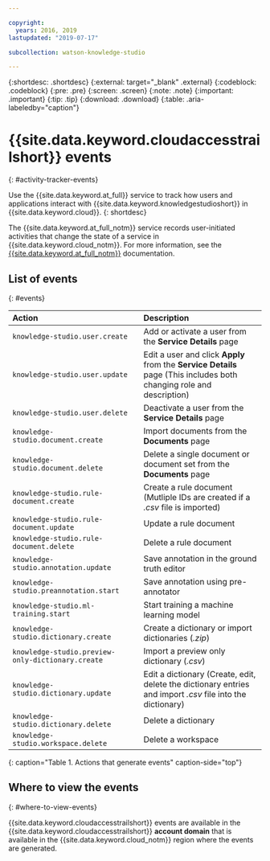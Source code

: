 ```yaml
---

copyright:
  years: 2016, 2019
lastupdated: "2019-07-17"

subcollection: watson-knowledge-studio

---
```


{:shortdesc: .shortdesc}
{:external: target="_blank" .external}
{:codeblock: .codeblock}
{:pre: .pre}
{:screen: .screen}
{:note: .note}
{:important: .important}
{:tip: .tip}
{:download: .download}
{:table: .aria-labeledby="caption"}


# {{site.data.keyword.cloudaccesstrailshort}} events
{: #activity-tracker-events}

Use the {{site.data.keyword.at_full}} service to track how users and applications interact with {{site.data.keyword.knowledgestudioshort}} in {{site.data.keyword.cloud}}. 
{: shortdesc}

The {{site.data.keyword.at_full_notm}} service records user-initiated activities that change the state of a service in {{site.data.keyword.cloud_notm}}. For more information, see the [{{site.data.keyword.at_full_notm}}](/docs/services/Activity-Tracker-with-LogDNA?topic=logdnaat-getting-started#getting-started) documentation.

<!-- You can create different sections to group events by area. -->

## List of events
{: #events}

<!-- Make sure you introduce the table with a detailed description that immediately precedes it. For example, see https://{DomainName}/docs/services/cloud-activity-tracker/services/at_events_cf.html#catalog. -->

| Action | Description | 
|:-----------------|:-----------------|
| `knowledge-studio.user.create` | Add or activate a user from the **Service Details** page | 
| `knowledge-studio.user.update` | Edit a user and click **Apply** from the **Service Details** page (This includes both changing role and description)| 
| `knowledge-studio.user.delete` | Deactivate a user from the **Service Details** page | 
| `knowledge-studio.document.create` | Import documents from the **Documents** page | 
| `knowledge-studio.document.delete` | Delete a single document or document set from the **Documents** page | 
| `knowledge-studio.rule-document.create` | Create a rule document (Mutliple IDs are created if a *.csv* file is imported)| 
| `knowledge-studio.rule-document.update` | Update a rule document | 
| `knowledge-studio.rule-document.delete` | Delete a rule document | 
| `knowledge-studio.annotation.update` | Save annotation in the ground truth editor | 
| `knowledge-studio.preannotation.start` | Save annotation using pre-annotator | 
| `knowledge-studio.ml-training.start` | Start training a machine learning model | 
| `knowledge-studio.dictionary.create` | Create a dictionary or import dictionaries (*.zip*)| 
| `knowledge-studio.preview-only-dictionary.create` | Import a preview only dictionary (*.csv*)| 
| `knowledge-studio.dictionary.update` | Edit a dictionary (Create, edit, delete the dictionary entries and import *.csv* file into the dictionary)| 
| `knowledge-studio.dictionary.delete` | Delete a dictionary | 
| `knowledge-studio.workspace.delete` | Delete a workspace |
{: caption="Table 1. Actions that generate events" caption-side="top"}


## Where to view the events
{: #where-to-view-events}

{{site.data.keyword.cloudaccesstrailshort}} events are available in the {{site.data.keyword.cloudaccesstrailshort}} **account domain** that is available in the {{site.data.keyword.cloud_notm}} region where the events are generated.




